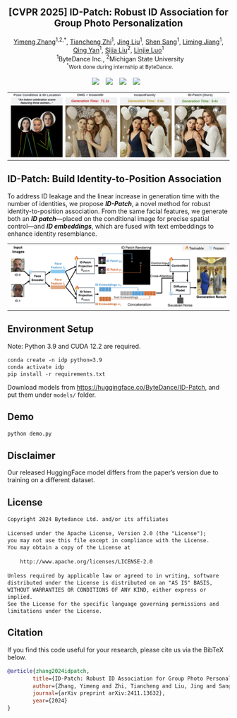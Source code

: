 <!-- # magic-edit.github.io -->
<p align="center">
  <h2 align="center"> [CVPR 2025] ID-Patch: Robust ID Association for Group Photo Personalization</h2>
  <p align="center">
                <a href="https://damon-demon.github.io">Yimeng Zhang</a><sup>1,2,*</sup>,
                <a href="https://tiancheng-zhi.github.io">Tiancheng Zhi</a><sup>1</sup>,
                <a href="https://www.jingliu.net">Jing Liu</a><sup>1</sup>,
                <a href="https://ssangx.github.io">Shen Sang</a><sup>1</sup>,
                <a href="https://liming-jiang.com">Liming Jiang</a><sup>1</sup>,
                <a href="https://scholar.google.com/citations?user=0TIYjPAAAAAJ&hl=en">Qing Yan</a><sup>1</sup>,
                <a href="https://lsjxjtu.github.io">Sijia Liu</a><sup>2</sup>,
                <a href="http://linjieluo.com/">Linjie Luo</a><sup>1</sup>
    <br>
    &nbsp;  <sup>1</sup>ByteDance Inc.,  <sup>2</sup>Michigan State University 
    <br>
    <small>&nbsp;  <sup>*</sup>Work done during internship at ByteDance. </small>
    <br>
    <br>
        <a href="https://byteaigc.github.io/ID-Patch/"><img src="https://img.shields.io/static/v1?label=Project&message=Page&color=blue&logo=github-pages"></a> &ensp;
        <a href="https://arxiv.org/abs/2411.13632"><img src="https://img.shields.io/static/v1?label=ArXiv&message=Paper&color=darkred&logo=arxiv"></a> &ensp;
        <a href="https://huggingface.co/ByteDance/ID-Patch"><img src="https://img.shields.io/static/v1?label=%F0%9F%A4%96%20Released&message=Models&color=green"></a> &ensp;
        <a href="https://huggingface.co/ByteDance/ID-Patch"><img src="https://img.shields.io/static/v1?label=%F0%9F%A4%97%20Hugging%20Face&message=Demo&color=orange"></a> &ensp;
    <br>
  </p>
  
  <table align="center">
    <tr>
    <td>
      <img src="data/teaser.png">
    </td>
    </tr>
  </table>

## ID-Patch: Build Identity-to-Position Association
To address ID leakage and the linear increase in generation time with the number of identities, we propose **_ID-Patch_**, a novel method for robust identity-to-position association. From the same facial features, we generate both an **_ID patch_**—placed on the conditional image for precise spatial control—and **_ID embeddings_**, which are fused with text embeddings to enhance identity resemblance.

<table align="center">
    <tr>
    <td>
      <img src="data/pipeline.png">
    </td>
    </tr>
  </table>

## Environment Setup
Note: Python 3.9 and CUDA 12.2 are required.
```shell
conda create -n idp python=3.9
conda activate idp
pip install -r requirements.txt
```

Download models from https://huggingface.co/ByteDance/ID-Patch, and put them under `models/` folder.

## Demo
```shell
python demo.py
```

## Disclaimer
Our released HuggingFace model differs from the paper’s version due to training on a different dataset.

## License
```
Copyright 2024 Bytedance Ltd. and/or its affiliates

Licensed under the Apache License, Version 2.0 (the "License");
you may not use this file except in compliance with the License.
You may obtain a copy of the License at

    http://www.apache.org/licenses/LICENSE-2.0

Unless required by applicable law or agreed to in writing, software
distributed under the License is distributed on an "AS IS" BASIS,
WITHOUT WARRANTIES OR CONDITIONS OF ANY KIND, either express or implied.
See the License for the specific language governing permissions and
limitations under the License.
```

## Citation
If you find this code useful for your research, please cite us via the BibTeX below.
```BibTeX
@article{zhang2024idpatch,
        title={ID-Patch: Robust ID Association for Group Photo Personalization},
        author={Zhang, Yimeng and Zhi, Tiancheng and Liu, Jing and Sang, Shen and Jiang, Liming and Yan, Qing and Liu, Sijia and Luo, Linjie},
        journal={arXiv preprint arXiv:2411.13632},
        year={2024}
}
```
